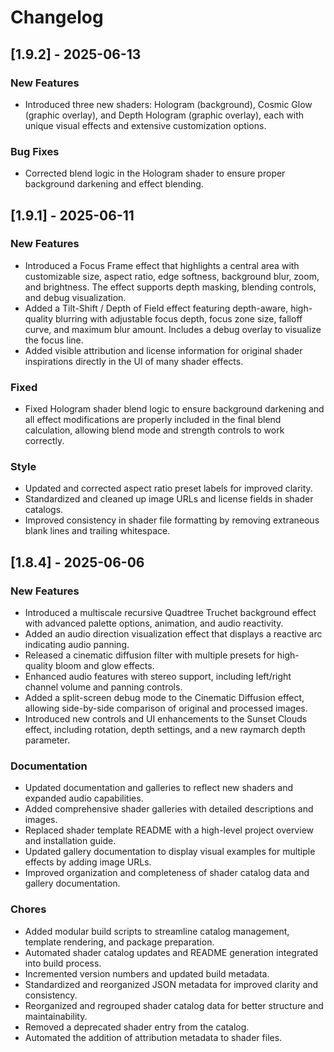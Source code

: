 # Changelog

## [1.9.2] - 2025-06-13

### New Features
- Introduced three new shaders: Hologram (background), Cosmic Glow (graphic overlay), and Depth Hologram (graphic overlay), each with unique visual effects and extensive customization options.

### Bug Fixes
- Corrected blend logic in the Hologram shader to ensure proper background darkening and effect blending.

## [1.9.1] - 2025-06-11

### New Features
- Introduced a Focus Frame effect that highlights a central area with customizable size, aspect ratio, edge softness, background blur, zoom, and brightness. The effect supports depth masking, blending controls, and debug visualization.
- Added a Tilt-Shift / Depth of Field effect featuring depth-aware, high-quality blurring with adjustable focus depth, focus zone size, falloff curve, and maximum blur amount. Includes a debug overlay to visualize the focus line.
- Added visible attribution and license information for original shader inspirations directly in the UI of many shader effects.

### Fixed
- Fixed Hologram shader blend logic to ensure background darkening and all effect modifications are properly included in the final blend calculation, allowing blend mode and strength controls to work correctly.

### Style
- Updated and corrected aspect ratio preset labels for improved clarity.
- Standardized and cleaned up image URLs and license fields in shader catalogs.
- Improved consistency in shader file formatting by removing extraneous blank lines and trailing whitespace.

## [1.8.4] - 2025-06-06

### New Features
- Introduced a multiscale recursive Quadtree Truchet background effect with advanced palette options, animation, and audio reactivity.
- Added an audio direction visualization effect that displays a reactive arc indicating audio panning.
- Released a cinematic diffusion filter with multiple presets for high-quality bloom and glow effects.
- Enhanced audio features with stereo support, including left/right channel volume and panning controls.
- Added a split-screen debug mode to the Cinematic Diffusion effect, allowing side-by-side comparison of original and processed images.
- Introduced new controls and UI enhancements to the Sunset Clouds effect, including rotation, depth settings, and a new raymarch depth parameter.

### Documentation
- Updated documentation and galleries to reflect new shaders and expanded audio capabilities.
- Added comprehensive shader galleries with detailed descriptions and images.
- Replaced shader template README with a high-level project overview and installation guide.
- Updated gallery documentation to display visual examples for multiple effects by adding image URLs.
- Improved organization and completeness of shader catalog data and gallery documentation.

### Chores
- Added modular build scripts to streamline catalog management, template rendering, and package preparation.
- Automated shader catalog updates and README generation integrated into build process.
- Incremented version numbers and updated build metadata.
- Standardized and reorganized JSON metadata for improved clarity and consistency.
- Reorganized and regrouped shader catalog data for better structure and maintainability.
- Removed a deprecated shader entry from the catalog.
- Automated the addition of attribution metadata to shader files.
